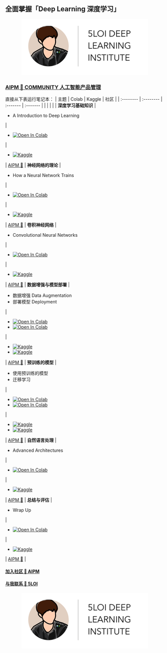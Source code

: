 ## 全面掌握「Deep Learning 深度学习」

<center><a href="https://theforage.cn/community"> <img src="Deep_Learning/images/DLI_Header.png" alt="AIPM🌿" style="width: 400px;"/> </a></center>

### [AIPM 🌿 COMMUNITY 人工智能产品管理](https://roadmaps.feishu.cn/wiki/RykrwFxPiiU4T7kZ63bc7Lqdnch)

直接从下表运行笔记本：
| 主题 | Colab | Kaggle | 社区 |
| :-------- | :-------- | :------- | :------- |
| | | | |
**深度学习基础知识**
|<ul><li>A Introduction to Deep Learning</li></ul>|<ul><li>[![Open In Colab](https://colab.research.google.com/assets/colab-badge.svg)](https://colab.research.google.com/github/wuloi/5loi-Deep-Learning/blob/zh/Deep_Learning/zh/workshops/1/01_mnist.ipynb)</li></ul>|<ul><li>[![Kaggle](https://kaggle.com/static/images/open-in-kaggle.svg)](https://kaggle.com/kernels/welcome?src=https://github.com/wuloi/5loi-Deep-Learning/blob/zh/Deep_Learning/zh/workshops/1/01_mnist.ipynb)</li></ul>| [AIPM 🌿](https://www.theforage.cn/community) |
**神经网络的理论**
|<ul><li>How a Neural Network Trains</li></ul>|<ul><li>[![Open In Colab](https://colab.research.google.com/assets/colab-badge.svg)](https://colab.research.google.com/github/wuloi/5loi-Deep-Learning/blob/zh/Deep_Learning/zh/workshops/2/02_asl.ipynb)</li></ul>|<ul><li>[![Kaggle](https://kaggle.com/static/images/open-in-kaggle.svg)](https://kaggle.com/kernels/welcome?src=https://github.com/wuloi/5loi-Deep-Learning/blob/zh/Deep_Learning/zh/workshops/2/02_asl.ipynb)</li></ul>| [AIPM 🌿](https://www.theforage.cn/community) |
**卷积神经网络**
|<ul><li>Convolutional Neural Networks</li></ul>|<ul><li>[![Open In Colab](https://colab.research.google.com/assets/colab-badge.svg)](https://colab.research.google.com/github/wuloi/5loi-Deep-Learning/blob/zh/Deep_Learning/zh/workshops/3/00_03_asl_cnnjupyterlab.ipynb)</li></ul>|<ul><li>[![Kaggle](https://kaggle.com/static/images/open-in-kaggle.svg)](https://kaggle.com/kernels/welcome?src=https://github.com/wuloi/5loi-Deep-Learning/blob/zh/Deep_Learning/zh/workshops/3/03_asl_cnn.ipynb)</li></ul>| [AIPM 🌿](https://www.theforage.cn/community) |
**数据增强与模型部署**
|<ul><li>数据增强 Data Augmentation</li><li>部署模型 Deployment</li></ul>|<ul><li>[![Open In Colab](https://colab.research.google.com/assets/colab-badge.svg)](https://colab.research.google.com/github/wuloi/5loi-Deep-Learning/blob/zh/Deep_Learning/zh/workshops/4/04a_asl_augmentation.ipynb)</li><li>[![Open In Colab](https://colab.research.google.com/assets/colab-badge.svg)](https://colab.research.google.com/github/wuloi/5loi-Deep-Learning/blob/zh/Deep_Learning/zh/workshops/4/04b_asl_predictions.ipynb)</li></ul>|<ul><li>[![Kaggle](https://kaggle.com/static/images/open-in-kaggle.svg)](https://kaggle.com/kernels/welcome?src=https://github.com/wuloi/5loi-Deep-Learning/blob/zh/Deep_Learning/zh/workshops/4/04a_asl_augmentation.ipynb)</li><li>[![Kaggle](https://kaggle.com/static/images/open-in-kaggle.svg)](https://kaggle.com/kernels/welcome?src=https://github.com/wuloi/5loi-Deep-Learning/blob/zh/Deep_Learning/zh/workshops/4/04b_asl_predictions.ipynb)</li></ul>| [AIPM 🌿](https://www.theforage.cn/community) |
**预训练的模型**
|<ul><li>使用预训练的模型</li><li>迁移学习</li></ul>|<ul><li>[![Open In Colab](https://colab.research.google.com/assets/colab-badge.svg)](https://colab.research.google.com/github/wuloi/5loi-Deep-Learning/blob/zh/Deep_Learning/zh/workshops/5/00_jupyterlab.ipynb)</li><li>[![Open In Colab](https://colab.research.google.com/assets/colab-badge.svg)](https://colab.research.google.com/github/wuloi/5loi-Deep-Learning/blob/zh/Deep_Learning/zh/workshops/5/05a_doggy_door.ipynb)</li></ul>|<ul><li>[![Kaggle](https://kaggle.com/static/images/open-in-kaggle.svg)](https://kaggle.com/kernels/welcome?src=https://github.com/wuloi/5loi-Deep-Learning/blob/zh/Deep_Learning/zh/workshops/5/05b_presidential_doggy_door.ipynb)</li><li>[![Kaggle](https://kaggle.com/static/images/open-in-kaggle.svg)](https://kaggle.com/kernels/welcome?src=https://github.com/wuloi/5loi-Deep-Learning/blob/zh/Deep_Learning/zh/workshops/5/05b_presidential_doggy_door.ipynb)</li></ul>| [AIPM 🌿](https://www.theforage.cn/community) |
**自然语言处理**
|<ul><li>Advanced Architectures</li></ul>|<ul><li>[![Open In Colab](https://colab.research.google.com/assets/colab-badge.svg)](https://colab.research.google.com/github/wuloi/5loi-Deep-Learning/blob/zh/Deep_Learning/zh/workshops/6/06_nlp.ipynb)</li></ul>|<ul><li>[![Kaggle](https://kaggle.com/static/images/open-in-kaggle.svg)](https://kaggle.com/kernels/welcome?src=https://github.com/wuloi/5loi-Deep-Learning/blob/zh/Deep_Learning/zh/workshops/6/06_nlp.ipynb)</li></ul>| [AIPM 🌿](https://www.theforage.cn/community) |
**总结与评估**
|<ul><li>Wrap Up</li></ul>|<ul><li>[![Open In Colab](https://colab.research.google.com/assets/colab-badge.svg)](https://colab.research.google.com/github/wuloi/5loi-Deep-Learning/blob/zh/Deep_Learning/zh/workshops/7/07_assessment.ipynb)</li></ul>|<ul><li>[![Kaggle](https://kaggle.com/static/images/open-in-kaggle.svg)](https://kaggle.com/kernels/welcome?src=https://github.com/wuloi/5loi-Deep-Learning/blob/zh/Deep_Learning/zh/workshops/7/07_assessment.ipynb)</li></ul>| [AIPM 🌿](https://www.theforage.cn/community) |



#### [加入社区 🌿 AIPM](https://www.theforage.cn/community)
#### [与我联系 🐬 5LOI](https://5loi.com/about_loi)

<center><a href="https://5loi.com/about_loi"> <img src="Deep_Learning/images/DLI_Header.png" alt="5LOI🐬" style="width: 400px;"/> </a></center>

